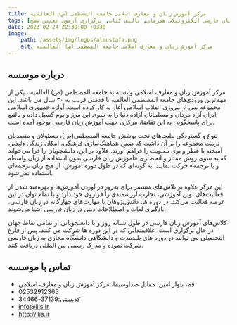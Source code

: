```yaml
---
title: مرکز آموزش زبان و معارف اسلامی جامعه المصطفی (ص) العالمیه 
tags: [آموزش زبان فارسی حضوری, آموزش زبان فارسی الکترونیکی همزمان, تالیف کتاب, برگزاری آزمون تعیین سطح]
date: 2023-02-24 22:30:00 +0330
image: 
    path: /assets/img/logos/almustafa.png
    alt: مرکز آموزش زبان و معارف اسلامی جامعه المصطفی (ص) العالمیه 
---
```


## درباره موسسه
مرکز آموزش زبان و معارف اسلامی وابسته به جامعه المصطفی (ص) العالمیه ، یکی از مهم‌ترین ورودی‌های جامعه المصطفی العالمیه با قدمتی قریب به ۳۰ سال می باشد. این مجموعه پس از پیروزی انقلاب اسلامی آغاز به کار کرده است. آوازه جمهوری اسلامی ایران آزاد مردان و مسلمانان آزاده دنیا را به سوی این مرز و بوم گسیل داده و بالتبع برای پاسخگویی به این تقاضا، مرکزی جهت آموزش زبان فارسی بوجود آمده  است.

تنوع و گستردگی ملیت‌های تحت پوشش جامعة المصطفی(ص)، مسئولان و متصدیان تربیت مجموعه را بر آن داشت كه ضمن هماهنگ‌سازی فرهنگی، امكان زندگی دلپذیر، آمیخته با عطر و بوی معنویت را فراهم آورند. علاوه  بر این، دانشجویان را  فرا می‌خواند که به سوی روش ممتاز و انحصاری «آموزش زبان فارسی بدون استفاده از زبان واسطه و یا ترجمه» حركت نمایند، به گونه‌ای كه در طول دوره آموزش، از هیچ زبان ترجمه‌ای استفاده نمی‌شود.

این مركز علاوه بر تلاش‌های مستمر برای به‌روز در آوردن آموزش‌ها و بهره‌مند شدن از فعالیت‌های نوین آموزشی، تجارب ارزشمندی را فراروی خود دارد و با تمام توان در این عرصه فعالیت می‌كند.
در دوره ها، دانش‌پژوهان با مهارت‌های چهارگانه در زبان فارسی، یادگیری لغات و اصطلاحات دینی در زبان فارسی آشنا می‌شوند.

کلاس‌های آموزش زبان فارسی در طول شبانه روز و با دانشجویانی از تمامی نقاط جهان در حال برگزاری است.
علاقمندانی که در این دوره ها شرکت می کنند، پس از فارغ التحصیلی می توانند در دوره های بلندمدت و دانشگاهی دانشگاه مجازی به زبان فارسی شرکت نموده و مدرک رسمی بین المللی دریافت کنند.

## تماس با موسسه
- قم، بلوار امین، مقابل صداوسیما، مرکز آموزش زبان و معارف اسلامی
- 02532912365
- کدپستی:37139-34466
- info@ilis.ir
- http://ilis.ir